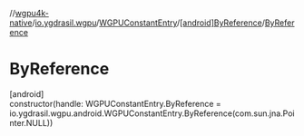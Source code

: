 //[wgpu4k-native](../../../../index.md)/[io.ygdrasil.wgpu](../../index.md)/[WGPUConstantEntry](../index.md)/[[android]ByReference](index.md)/[ByReference](-by-reference.md)

# ByReference

[android]\
constructor(handle: WGPUConstantEntry.ByReference = io.ygdrasil.wgpu.android.WGPUConstantEntry.ByReference(com.sun.jna.Pointer.NULL))